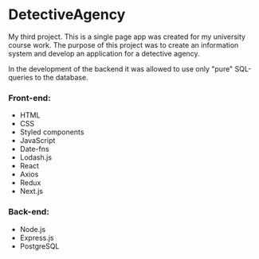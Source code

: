 # DetectiveAgency

My third project. This is a single page app was created for my university course work. The purpose of this project was to create an information system and develop an application for a detective agency.  

In the development of the backend it was allowed to use only "pure" SQL-queries to the database.

### Front-end:
- HTML
- CSS
- Styled components
- JavaScript
- Date-fns
- Lodash.js
- React
- Axios
- Redux
- Next.js

### Back-end: 
- Node.js
- Express.js
- PostgreSQL
